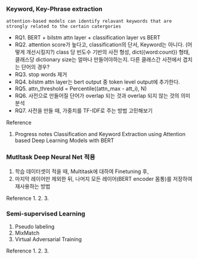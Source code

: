 ### Keyword, Key-Phrase extraction
```
attention-based models can identify relavant keywords that are strongly related to the certain catergories
```
- RQ1. BERT + bilstm attn layer + classification layer vs BERT
- RQ2. attention score가 높다고, classification의 단서, Keyword는 아니다. (어떻게 개선시킬지?)  class 당 빈도수 기반의 사전 형성, dict({word:count}) 형태, 클래스당 dictionary size는 얼마나 만들어야하는지. 다른 클래스간 사전에서 겹치는 단어의 경우?
- RQ3. stop words 제거 
- RQ4. bilstm attn layer는 bert output 중 token level output에 추가한다. 
- RQ5. attn_threshold = Percentile((attn_max - att_i), N)
- RQ6. 사전으로 만들어질 단어가 overlap 되는 것과 overlap 되지 않는 것의 의미 분석 
- RQ7. 사전을 만들 때, 가중치를 TF-IDF로 주는 방법 고민해보기

Reference
1. Progress notes Classification and Keyword Extraction using Attention based Deep Learning Models with BERT


### Mutltask Deep Neural Net 적용
1. 학습 데이터셋이 적을 때, Multitask에 대하여 Finetuning 후,
2. 마지막 레이어만 제외한 뒤, 나머지 모든 레이어(BERT encoder 몸통)를 저장하여 재사용하는 방법

Reference
1.
2.
3.


### Semi-supervised Learning
1. Pseudo labeling
2. MixMatch
3. Virtual Adversarial Training

Reference
1.
2.
3.
